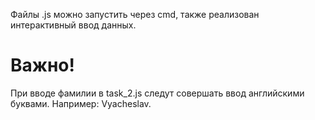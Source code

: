 Файлы .js можно запустить через cmd, также реализован интерактивный ввод данных. 
# Важно! 
При вводе фамилии в task_2.js следут cовершать ввод английскими буквами. Например: Vyacheslav.
